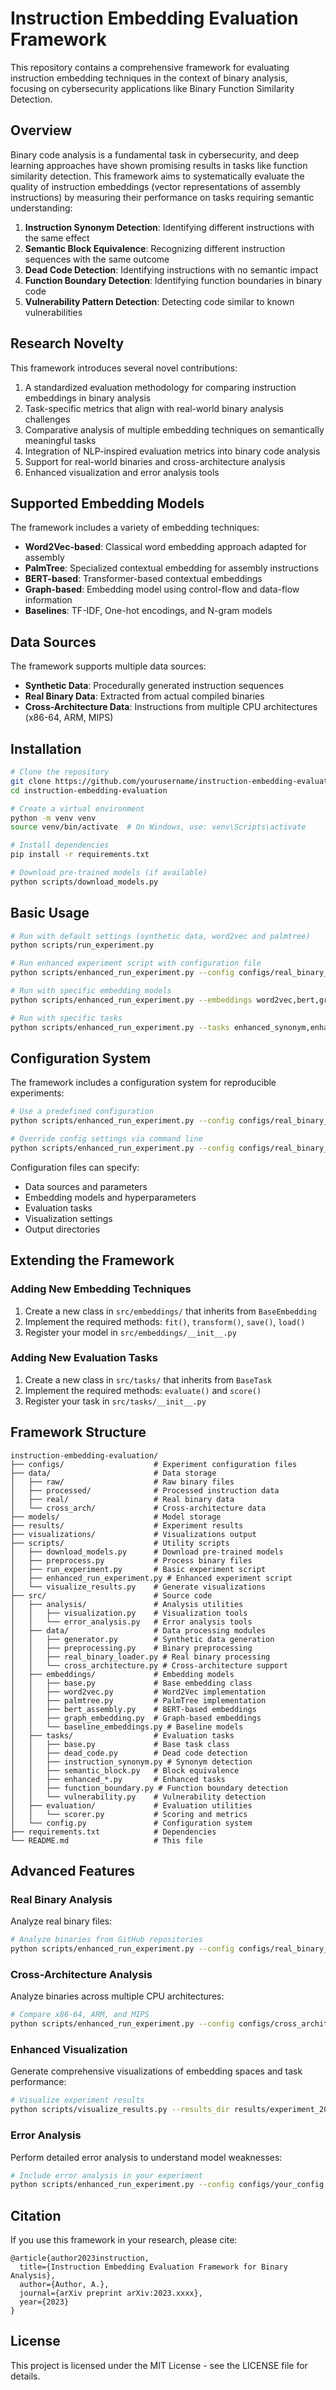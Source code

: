 # Instruction Embedding Evaluation Framework

This repository contains a comprehensive framework for evaluating instruction embedding techniques in the context of binary analysis, focusing on cybersecurity applications like Binary Function Similarity Detection.

## Overview

Binary code analysis is a fundamental task in cybersecurity, and deep learning approaches have shown promising results in tasks like function similarity detection. This framework aims to systematically evaluate the quality of instruction embeddings (vector representations of assembly instructions) by measuring their performance on tasks requiring semantic understanding:

1. **Instruction Synonym Detection**: Identifying different instructions with the same effect
2. **Semantic Block Equivalence**: Recognizing different instruction sequences with the same outcome
3. **Dead Code Detection**: Identifying instructions with no semantic impact
4. **Function Boundary Detection**: Identifying function boundaries in binary code
5. **Vulnerability Pattern Detection**: Detecting code similar to known vulnerabilities

## Research Novelty

This framework introduces several novel contributions:

1. A standardized evaluation methodology for comparing instruction embeddings in binary analysis
2. Task-specific metrics that align with real-world binary analysis challenges
3. Comparative analysis of multiple embedding techniques on semantically meaningful tasks
4. Integration of NLP-inspired evaluation metrics into binary code analysis
5. Support for real-world binaries and cross-architecture analysis
6. Enhanced visualization and error analysis tools

## Supported Embedding Models

The framework includes a variety of embedding techniques:

- **Word2Vec-based**: Classical word embedding approach adapted for assembly
- **PalmTree**: Specialized contextual embedding for assembly instructions
- **BERT-based**: Transformer-based contextual embeddings
- **Graph-based**: Embedding model using control-flow and data-flow information
- **Baselines**: TF-IDF, One-hot encodings, and N-gram models

## Data Sources

The framework supports multiple data sources:

- **Synthetic Data**: Procedurally generated instruction sequences
- **Real Binary Data**: Extracted from actual compiled binaries
- **Cross-Architecture Data**: Instructions from multiple CPU architectures (x86-64, ARM, MIPS)

## Installation

```bash
# Clone the repository
git clone https://github.com/yourusername/instruction-embedding-evaluation.git
cd instruction-embedding-evaluation

# Create a virtual environment
python -m venv venv
source venv/bin/activate  # On Windows, use: venv\Scripts\activate

# Install dependencies
pip install -r requirements.txt

# Download pre-trained models (if available)
python scripts/download_models.py
```

## Basic Usage

```bash
# Run with default settings (synthetic data, word2vec and palmtree)
python scripts/run_experiment.py

# Run enhanced experiment script with configuration file
python scripts/enhanced_run_experiment.py --config configs/real_binary_experiment.json

# Run with specific embedding models
python scripts/enhanced_run_experiment.py --embeddings word2vec,bert,graph

# Run with specific tasks
python scripts/enhanced_run_experiment.py --tasks enhanced_synonym,enhanced_block,function_boundary
```

## Configuration System

The framework includes a configuration system for reproducible experiments:

```bash
# Use a predefined configuration
python scripts/enhanced_run_experiment.py --config configs/real_binary_experiment.json

# Override config settings via command line
python scripts/enhanced_run_experiment.py --config configs/real_binary_experiment.json --seed 123 --embedding_dim 256
```

Configuration files can specify:
- Data sources and parameters
- Embedding models and hyperparameters
- Evaluation tasks
- Visualization settings
- Output directories

## Extending the Framework

### Adding New Embedding Techniques

1. Create a new class in `src/embeddings/` that inherits from `BaseEmbedding`
2. Implement the required methods: `fit()`, `transform()`, `save()`, `load()`
3. Register your model in `src/embeddings/__init__.py`

### Adding New Evaluation Tasks

1. Create a new class in `src/tasks/` that inherits from `BaseTask`
2. Implement the required methods: `evaluate()` and `score()`
3. Register your task in `src/tasks/__init__.py`

## Framework Structure

```
instruction-embedding-evaluation/
├── configs/                    # Experiment configuration files
├── data/                       # Data storage
│   ├── raw/                    # Raw binary files
│   ├── processed/              # Processed instruction data
│   ├── real/                   # Real binary data
│   └── cross_arch/             # Cross-architecture data
├── models/                     # Model storage
├── results/                    # Experiment results
├── visualizations/             # Visualizations output
├── scripts/                    # Utility scripts
│   ├── download_models.py      # Download pre-trained models
│   ├── preprocess.py           # Process binary files
│   ├── run_experiment.py       # Basic experiment script
│   ├── enhanced_run_experiment.py # Enhanced experiment script
│   └── visualize_results.py    # Generate visualizations
├── src/                        # Source code
│   ├── analysis/               # Analysis utilities
│   │   ├── visualization.py    # Visualization tools
│   │   └── error_analysis.py   # Error analysis tools
│   ├── data/                   # Data processing modules
│   │   ├── generator.py        # Synthetic data generation
│   │   ├── preprocessing.py    # Binary preprocessing
│   │   ├── real_binary_loader.py # Real binary processing
│   │   └── cross_architecture.py # Cross-architecture support
│   ├── embeddings/             # Embedding models
│   │   ├── base.py             # Base embedding class
│   │   ├── word2vec.py         # Word2Vec implementation
│   │   ├── palmtree.py         # PalmTree implementation
│   │   ├── bert_assembly.py    # BERT-based embeddings
│   │   ├── graph_embedding.py  # Graph-based embeddings
│   │   └── baseline_embeddings.py # Baseline models
│   ├── tasks/                  # Evaluation tasks
│   │   ├── base.py             # Base task class
│   │   ├── dead_code.py        # Dead code detection
│   │   ├── instruction_synonym.py # Synonym detection
│   │   ├── semantic_block.py   # Block equivalence
│   │   ├── enhanced_*.py       # Enhanced tasks
│   │   ├── function_boundary.py # Function boundary detection
│   │   └── vulnerability.py    # Vulnerability detection
│   ├── evaluation/             # Evaluation utilities
│   │   └── scorer.py           # Scoring and metrics
│   └── config.py               # Configuration system
├── requirements.txt            # Dependencies
└── README.md                   # This file
```

## Advanced Features

### Real Binary Analysis

Analyze real binary files:

```bash
# Analyze binaries from GitHub repositories
python scripts/enhanced_run_experiment.py --config configs/real_binary_experiment.json
```

### Cross-Architecture Analysis

Analyze binaries across multiple CPU architectures:

```bash
# Compare x86-64, ARM, and MIPS
python scripts/enhanced_run_experiment.py --config configs/cross_architecture_experiment.json
```

### Enhanced Visualization

Generate comprehensive visualizations of embedding spaces and task performance:

```bash
# Visualize experiment results
python scripts/visualize_results.py --results_dir results/experiment_20250302_123456
```

### Error Analysis

Perform detailed error analysis to understand model weaknesses:

```bash
# Include error analysis in your experiment
python scripts/enhanced_run_experiment.py --config configs/your_config.json
```

## Citation

If you use this framework in your research, please cite:

```
@article{author2023instruction,
  title={Instruction Embedding Evaluation Framework for Binary Analysis},
  author={Author, A.},
  journal={arXiv preprint arXiv:2023.xxxx},
  year={2023}
}
```

## License

This project is licensed under the MIT License - see the LICENSE file for details.